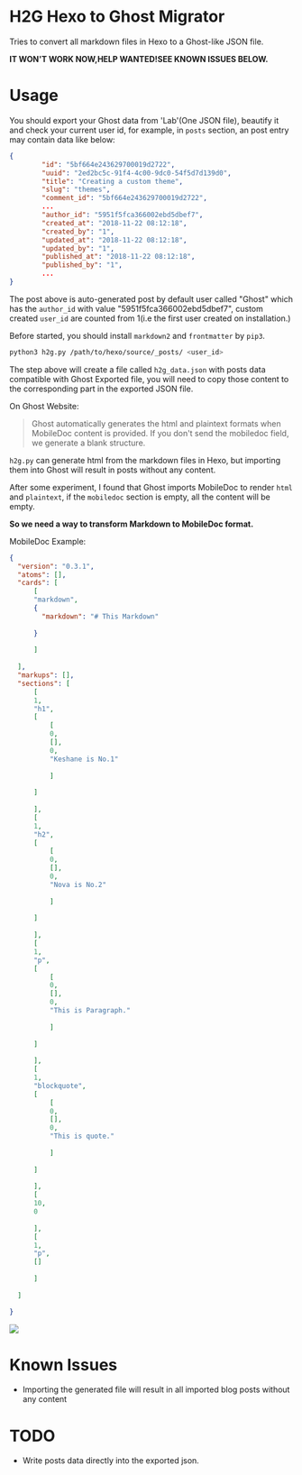 # H2G Hexo to Ghost Migrator

Tries to convert all markdown files in Hexo to a Ghost-like JSON file.

**IT WON'T WORK NOW,HELP WANTED!SEE KNOWN ISSUES BELOW.**

# Usage

You should export your Ghost data from 'Lab'(One JSON file), beautify it and check your current user id, for example, in `posts` section, an post entry may contain data like below:

```json
{
		"id": "5bf664e243629700019d2722",
		"uuid": "2ed2bc5c-91f4-4c00-9dc0-54f5d7d139d0",
		"title": "Creating a custom theme",
		"slug": "themes",
		"comment_id": "5bf664e243629700019d2722",
		...
		"author_id": "5951f5fca366002ebd5dbef7",
		"created_at": "2018-11-22 08:12:18",
		"created_by": "1",
		"updated_at": "2018-11-22 08:12:18",
		"updated_by": "1",
		"published_at": "2018-11-22 08:12:18",
		"published_by": "1",
		...
}
```

The post above is auto-generated post by default user called "Ghost" which has the `author_id` with value "5951f5fca366002ebd5dbef7", custom created `user_id` are counted from 1(i.e the first user created on installation.)

Before started, you should install `markdown2` and `frontmatter` by `pip3`.

```bash
python3 h2g.py /path/to/hexo/source/_posts/ <user_id>
```

The step above will create a file called `h2g_data.json` with posts data compatible with Ghost Exported file, you will need to copy those content to the corresponding part in the exported JSON file.

On Ghost Website:

> Ghost automatically generates the html and plaintext formats when MobileDoc content is provided.
> If you don't send the mobiledoc field, we generate a blank structure.

`h2g.py` can generate html from the markdown files in Hexo, but importing them into Ghost will result in posts without any content.

After some experiment, I found that Ghost imports MobileDoc to render `html` and `plaintext`, if the `mobiledoc` section is empty, all the content will be empty.

**So we need a way to transform Markdown to MobileDoc format.**

MobileDoc Example:
```json
{
  "version": "0.3.1",
  "atoms": [],
  "cards": [
	  [
      "markdown",
	  {
        "markdown": "# This Markdown"
      
	  }
    
	  ]
  
  ],
  "markups": [],
  "sections": [
	  [
      1,
      "h1",
	  [
		  [
          0,
          [],
          0,
          "Keshane is No.1"
        
		  ]
      
	  ]
    
	  ],
	  [
      1,
      "h2",
	  [
		  [
          0,
          [],
          0,
          "Nova is No.2"
        
		  ]
      
	  ]
    
	  ],
	  [
      1,
      "p",
	  [
		  [
          0,
          [],
          0,
          "This is Paragraph."
        
		  ]
      
	  ]
    
	  ],
	  [
      1,
      "blockquote",
	  [
		  [
          0,
          [],
          0,
          "This is quote."
        
		  ]
      
	  ]
    
	  ],
	  [
      10,
      0
    
	  ],
	  [
      1,
      "p",
      []
    
	  ]
  
  ]

}
```
![](https://i.loli.net/2018/11/23/5bf7e0c3ba53e.png)


# Known Issues

* Importing the generated file will result in all imported blog posts without any content

# TODO

* Write posts data directly into the exported json.
